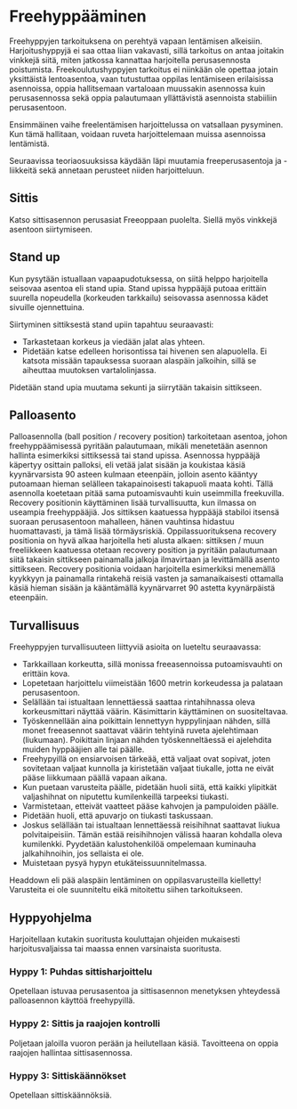 # Freehyppääminen

Freehyppyjen tarkoituksena on perehtyä vapaan lentämisen alkeisiin.
Harjoitushyppyjä ei saa ottaa liian vakavasti, sillä tarkoitus on antaa joitakin vinkkejä siitä, miten jatkossa kannattaa harjoitella
perusasennosta poistumista. Freekoulutushyppyjen tarkoitus ei niinkään ole opettaa jotain yksittäistä lentoasentoa, vaan tutustuttaa oppilas lentämiseen erilaisissa asennoissa, oppia hallitsemaan vartaloaan muussakin asennossa kuin perusasennossa sekä oppia palautumaan yllättävistä asennoista stabiiliin perusasentoon.

Ensimmäinen vaihe freelentämisen harjoittelussa on vatsallaan pysyminen. Kun tämä
hallitaan, voidaan ruveta harjoittelemaan muissa asennoissa lentämistä.

Seuraavissa teoriaosuuksissa käydään läpi muutamia freeperusasentoja ja -liikkeitä sekä annetaan perusteet niiden harjoitteluun.

 ## Sittis  


Katso sittisasennon perusasiat Freeoppaan puolelta. Siellä myös
vinkkejä asentoon siirtymiseen.

## Stand up  


Kun pysytään istuallaan vapaapudotuksessa, on siitä helppo harjoitella seisovaa asentoa eli stand upia. Stand upissa hyppääjä putoaa erittäin suurella nopeudella (korkeuden tarkkailu) seisovassa asennossa kädet sivuille ojennettuina.

Siirtyminen sittiksestä stand upiin tapahtuu seuraavasti:
- Tarkastetaan korkeus ja viedään jalat alas yhteen.
- Pidetään katse edelleen horisontissa tai hivenen sen alapuolella. Ei katsota missään tapauksessa suoraan alaspäin jalkoihin, sillä se aiheuttaa muutoksen vartalolinjassa.

Pidetään stand upia muutama sekunti ja siirrytään takaisin sittikseen.

## Palloasento  


Palloasennolla (ball position / recovery position) tarkoitetaan asentoa,
johon freehyppäämisessä pyritään palautumaan, mikäli menetetään asennon
hallinta esimerkiksi sittiksessä tai stand upissa. Asennossa hyppääjä
käpertyy osittain palloksi, eli vetää jalat sisään ja koukistaa käsiä
kyynärvarsista 90 asteen kulmaan eteenpäin, jolloin asento kääntyy
putoamaan hieman selälleen takapainoisesti takapuoli maata kohti. Tällä
asennolla koetetaan pitää sama putoamisvauhti kuin useimmilla
freekuvilla. Recovery positionin käyttäminen lisää turvallisuutta, kun
ilmassa on useampia freehyppääjiä. Jos sittiksen kaatuessa hyppääjä
stabiloi itsensä suoraan perusasentoon mahalleen, hänen vauhtinsa
hidastuu huomattavasti, ja tämä lisää törmäysriskiä. Oppilassuorituksena
recovery positionia on hyvä alkaa harjoitella heti alusta alkaen:
sittiksen / muun freeliikkeen kaatuessa otetaan recovery position ja
pyritään palautumaan siitä takaisin sittikseen painamalla jalkoja
ilmavirtaan ja levittämällä asento sittikseen. Recovery positionia
voidaan harjoitella esimerkiksi menemällä kyykkyyn ja painamalla
rintakehä reisiä vasten ja samanaikaisesti ottamalla käsiä hieman sisään
ja kääntämällä kyynärvarret 90 astetta kyynärpäistä eteenpäin.

## Turvallisuus  


Freehyppyjen turvallisuuteen liittyviä asioita on lueteltu seuraavassa:
- Tarkkaillaan korkeutta, sillä monissa freeasennoissa putoamisvauhti
    on erittäin kova.
- Lopetetaan harjoittelu viimeistään 1600 metrin korkeudessa ja
    palataan perusasentoon.
- Selällään tai istualtaan lennettäessä saattaa rintahihnassa oleva
    korkeusmittari näyttää väärin. Käsimittarin käyttäminen
    on suositeltavaa.
- Työskennellään aina poikittain lennettyyn hyppylinjaan nähden, sillä
    monet freeasennot saattavat väärin tehtyinä ruveta
    ajelehtimaan (liukumaan). Poikittain linjaan nähden työskenneltäessä
    ei ajelehdita muiden hyppääjien alle tai päälle.
- Freehypyillä on ensiarvoisen tärkeää, että valjaat ovat sopivat,
    joten sovitetaan valjaat kunnolla ja kiristetään valjaat tiukalle,
    jotta ne eivät pääse liikkumaan päällä vapaan aikana.
- Kun puetaan varusteita päälle, pidetään huoli siitä, että kaikki
    ylipitkät valjashihnat on niputettu kumilenkeillä
    tarpeeksi tiukasti.
- Varmistetaan, etteivät vaatteet pääse kahvojen ja
    pampuloiden päälle.
- Pidetään huoli, että apuvarjo on tiukasti taskussaan.
- Joskus selällään tai istualtaan lennettäessä reisihihnat saattavat
    liukua polvitaipeisiin. Tämän estää reisihihnojen välissä haaran
    kohdalla oleva kumilenkki. Pyydetään kalustohenkilöä ompelemaan
    kuminauha jalkahihnoihin, jos sellaista ei ole.
- Muistetaan pysyä hypyn etukäteissuunnitelmassa.

Headdown eli pää alaspäin lentäminen on oppilasvarusteilla kielletty!
Varusteita ei ole suunniteltu eikä mitoitettu siihen tarkoitukseen.

## Hyppyohjelma  


Harjoitellaan kutakin suoritusta kouluttajan ohjeiden mukaisesti
harjoitusvaljaissa tai maassa ennen varsinaista suoritusta.

### Hyppy 1: Puhdas sittisharjoittelu  


Opetellaan istuvaa perusasentoa ja sittisasennon menetyksen yhteydessä
palloasennon käyttöä freehypyillä.

### Hyppy 2: Sittis ja raajojen kontrolli  


Poljetaan jaloilla vuoron perään ja heilutellaan käsiä. Tavoitteena on
oppia raajojen hallintaa sittisasennossa.

### Hyppy 3: Sittiskäännökset  


Opetellaan sittiskäännöksiä.





